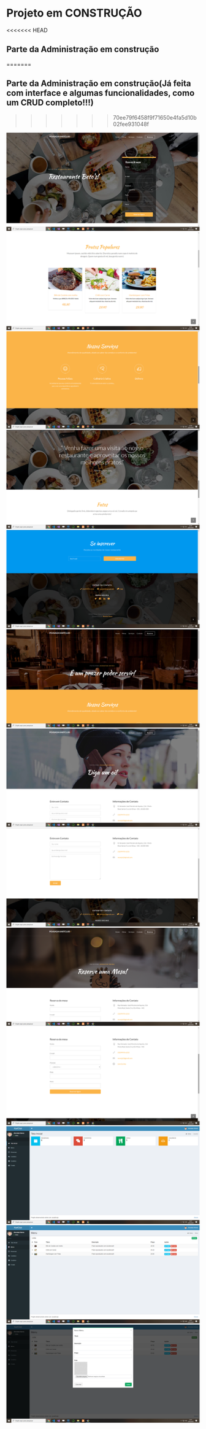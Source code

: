# Projeto em CONSTRUÇÃO
<<<<<<< HEAD

## Parte da Administração em construção
=======
## Parte da Administração em construção(Já feita com interface e algumas funcionalidades, como um CRUD completo!!!)
>>>>>>> 70ee79f6458f9f71650e4fa5d10b02fee931048f

<img alt="Readme" tittle="Readme" src="./public/images/2.png">  
<img alt="Readme" tittle="Readme" src="./public/images/3.png">  
<img alt="Readme" tittle="Readme" src="./public/images/4.png">  
<img alt="Readme" tittle="Readme" src="./public/images/5.png">  
<img alt="Readme" tittle="Readme" src="./public/images/6.png">  
<img alt="Readme" tittle="Readme" src="./public/images/7.png">  
<img alt="Readme" tittle="Readme" src="./public/images/8.png">  
<img alt="Readme" tittle="Readme" src="./public/images/9.png">  
<img alt="Readme" tittle="Readme" src="./public/images/10.png">  
<img alt="Readme" tittle="Readme" src="./public/images/11.png">
<img alt="Readme" tittle="Readme" src="./public/images/38.png">  
<img alt="Readme" tittle="Readme" src="./public/images/39.png">  
<img alt="Readme" tittle="Readme" src="./public/images/40.png">

